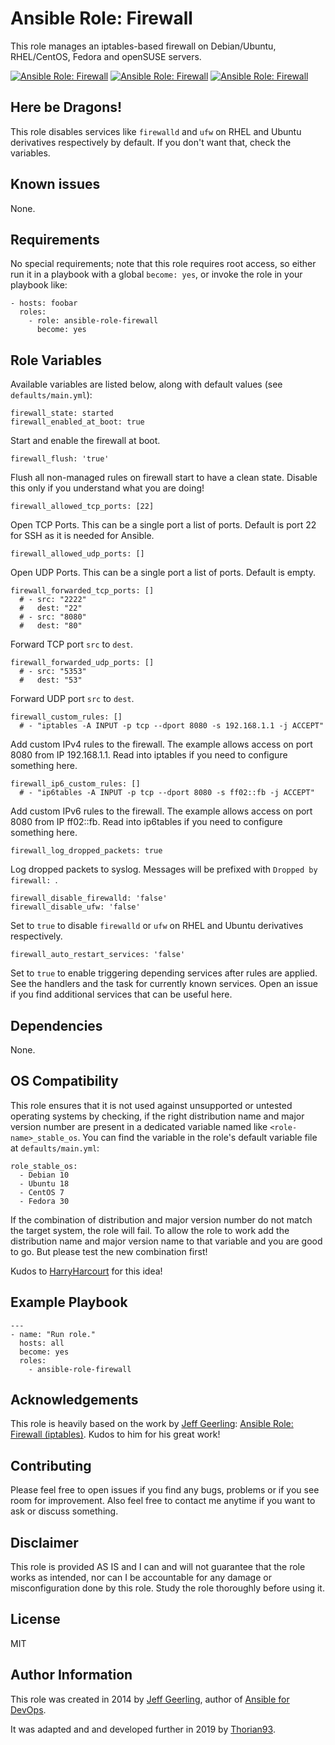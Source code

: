 # Ansible Role: Firewall

This role manages an iptables-based firewall on Debian/Ubuntu, RHEL/CentOS, Fedora and openSUSE servers.

[![Ansible Role: Firewall](https://img.shields.io/ansible/role/51250?style=flat-square)](https://galaxy.ansible.com/thorian93/ansible_role_firewall)
[![Ansible Role: Firewall](https://img.shields.io/ansible/quality/51250?style=flat-square)](https://galaxy.ansible.com/thorian93/ansible_role_firewall)
[![Ansible Role: Firewall](https://img.shields.io/ansible/role/d/51250?style=flat-square)](https://galaxy.ansible.com/thorian93/ansible_role_firewall)

## Here be Dragons!

This role disables services like `firewalld` and `ufw` on RHEL and Ubuntu derivatives respectively by default. If you don't want that, check the variables.

## Known issues

None.

## Requirements

No special requirements; note that this role requires root access, so either run it in a playbook with a global `become: yes`, or invoke the role in your playbook like:

    - hosts: foobar
      roles:
        - role: ansible-role-firewall
          become: yes

## Role Variables

Available variables are listed below, along with default values (see `defaults/main.yml`):

    firewall_state: started
    firewall_enabled_at_boot: true

Start and enable the firewall at boot.

    firewall_flush: 'true'

Flush all non-managed rules on firewall start to have a clean state. Disable this only if you understand what you are doing!

    firewall_allowed_tcp_ports: [22]

Open TCP Ports. This can be a single port a list of ports. Default is port 22 for SSH as it is needed for Ansible.

    firewall_allowed_udp_ports: []

Open UDP Ports. This can be a single port a list of ports. Default is empty.

    firewall_forwarded_tcp_ports: []
      # - src: "2222"
      #   dest: "22"
      # - src: "8080"
      #   dest: "80"

Forward TCP port `src` to `dest`.

    firewall_forwarded_udp_ports: []
      # - src: "5353"
      #   dest: "53"

Forward UDP port `src` to `dest`.

    firewall_custom_rules: []
      # - "iptables -A INPUT -p tcp --dport 8080 -s 192.168.1.1 -j ACCEPT"

Add custom IPv4 rules to the firewall. The example allows access on port 8080 from IP 192.168.1.1. Read into iptables if you need to configure something here.

    firewall_ip6_custom_rules: []
      # - "ip6tables -A INPUT -p tcp --dport 8080 -s ff02::fb -j ACCEPT"

Add custom IPv6 rules to the firewall. The example allows access on port 8080 from IP ff02::fb. Read into ip6tables if you need to configure something here.

    firewall_log_dropped_packets: true

Log dropped packets to syslog. Messages will be prefixed with `Dropped by firewall: `.

    firewall_disable_firewalld: 'false'
    firewall_disable_ufw: 'false'

Set to `true` to disable `firewalld` or `ufw` on RHEL and Ubuntu derivatives respectively.

    firewall_auto_restart_services: 'false'

Set to `true` to enable triggering depending services after rules are applied. See the handlers and the task for currently known services. Open an issue if you find additional services that can be useful here.

## Dependencies

None.

## OS Compatibility

This role ensures that it is not used against unsupported or untested operating systems by checking, if the right distribution name and major version number are present in a dedicated variable named like `<role-name>_stable_os`. You can find the variable in the role's default variable file at `defaults/main.yml`:

    role_stable_os:
      - Debian 10
      - Ubuntu 18
      - CentOS 7
      - Fedora 30

If the combination of distribution and major version number do not match the target system, the role will fail. To allow the role to work add the distribution name and major version name to that variable and you are good to go. But please test the new combination first!

Kudos to [HarryHarcourt](https://github.com/HarryHarcourt) for this idea!

## Example Playbook

    ---
    - name: "Run role."
      hosts: all
      become: yes
      roles:
        - ansible-role-firewall

## Acknowledgements

This role is heavily based on the work by [Jeff Geerling](https://www.jeffgeerling.com/): [Ansible Role: Firewall (iptables)](https://github.com/geerlingguy/ansible-role-firewall). Kudos to him for his great work!

## Contributing

Please feel free to open issues if you find any bugs, problems or if you see room for improvement. Also feel free to contact me anytime if you want to ask or discuss something.

## Disclaimer

This role is provided AS IS and I can and will not guarantee that the role works as intended, nor can I be accountable for any damage or misconfiguration done by this role. Study the role thoroughly before using it.

## License

MIT

## Author Information

This role was created in 2014 by [Jeff Geerling](https://www.jeffgeerling.com/), author of [Ansible for DevOps](https://www.ansiblefordevops.com/).

It was adapted and and developed further in 2019 by [Thorian93](http://thorian93.de/).
